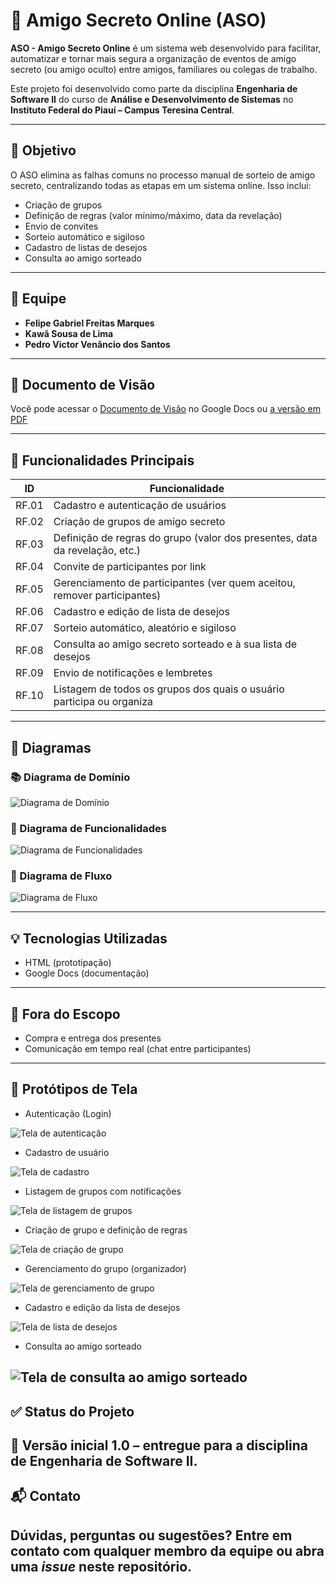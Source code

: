 # 🎁 Amigo Secreto Online (ASO)

**ASO - Amigo Secreto Online** é um sistema web desenvolvido para facilitar, automatizar e tornar mais segura a organização de eventos de amigo secreto (ou amigo oculto) entre amigos, familiares ou colegas de trabalho.

Este projeto foi desenvolvido como parte da disciplina **Engenharia de Software II** do curso de **Análise e Desenvolvimento de Sistemas** no **Instituto Federal do Piauí – Campus Teresina Central**.

---

## 📌 Objetivo

O ASO elimina as falhas comuns no processo manual de sorteio de amigo secreto, centralizando todas as etapas em um sistema online. Isso inclui:

- Criação de grupos
- Definição de regras (valor mínimo/máximo, data da revelação)
- Envio de convites
- Sorteio automático e sigiloso
- Cadastro de listas de desejos
- Consulta ao amigo sorteado

---

## 👥 Equipe

- **Felipe Gabriel Freitas Marques**
- **Kawã Sousa de Lima**
- **Pedro Victor Venâncio dos Santos**

---

## 📄 Documento de Visão

Você pode acessar o [Documento de Visão](https://docs.google.com/document/d/188L_N060s6FnBDwB0ooZUweBJorD2OslDNWXotFwQ6o/edit?usp=sharing) no Google Docs ou [a versão em PDF](public/doc/Documeto-de-Visão-Amigo-Oculto-Online.pdf)

---

## 🔧 Funcionalidades Principais

| ID      | Funcionalidade                                                                 |
|---------|---------------------------------------------------------------------------------|
| RF.01   | Cadastro e autenticação de usuários                                             |
| RF.02   | Criação de grupos de amigo secreto                                              |
| RF.03   | Definição de regras do grupo (valor dos presentes, data da revelação, etc.)     |
| RF.04   | Convite de participantes por link                                               |
| RF.05   | Gerenciamento de participantes (ver quem aceitou, remover participantes)        |
| RF.06   | Cadastro e edição de lista de desejos                                           |
| RF.07   | Sorteio automático, aleatório e sigiloso                                        |
| RF.08   | Consulta ao amigo secreto sorteado e à sua lista de desejos                    |
| RF.09   | Envio de notificações e lembretes                                               |
| RF.10   | Listagem de todos os grupos dos quais o usuário participa ou organiza           |

---

## 🧩 Diagramas

### 📚 Diagrama de Domínio
![Diagrama de Domínio](public/images/diagrama-de-dominio.jpeg)

### 🧠 Diagrama de Funcionalidades
![Diagrama de Funcionalidades](public/images/diagrama-de-funcionalidades.png)

### 🔁 Diagrama de Fluxo
![Diagrama de Fluxo](public/images/diagrama-de-funcionalidades.png)

---

## 💡 Tecnologias Utilizadas

- HTML (prototipação)
- Google Docs (documentação)
---

## 🚫 Fora do Escopo

- Compra e entrega dos presentes
- Comunicação em tempo real (chat entre participantes)

---

## 🧪 Protótipos de Tela
- Autenticação (Login)

![Tela de autenticação](public/images/tela-login.png)
- Cadastro de usuário

![Tela de cadastro](public/images/tela-cadastro.png)
- Listagem de grupos com notificações

![Tela de listagem de grupos](public/images/tela-listagem-grupos.png)
- Criação de grupo e definição de regras

![Tela de criação de grupo](public/images/tela-regras-grupo.png)
- Gerenciamento do grupo (organizador)

![Tela de gerenciamento de grupo](public/images/tela-gerenciar-grupo.png)
- Cadastro e edição da lista de desejos

![Tela de lista de desejos](public/images/tela-lista-desejos.png)
- Consulta ao amigo sorteado

![Tela de consulta ao amigo sorteado](public/images/tela-amigo-selecionado.png)
---
## ✅ Status do Projeto
📍 Versão inicial 1.0 – entregue para a disciplina de Engenharia de Software II.
---
## 📬 Contato
Dúvidas, perguntas ou sugestões? Entre em contato com qualquer membro da equipe ou abra uma *issue* neste repositório.
---